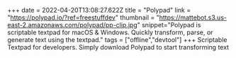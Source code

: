 +++
date = 2022-04-20T13:08:27.622Z
title = "Polypad"
link = "https://polypad.io/?ref=freestuffdev"
thumbnail = "https://mattebot.s3.us-east-2.amazonaws.com/polypad/pp-clip.jpg"
snippet="Polypad is scriptable textpad for macOS & Windows. Quickly transform, parse, or generate text using the textpad."
tags = ["offline","devtool"]
+++
Scriptable Textpad for developers. Simply download Polypad to start transforming text
